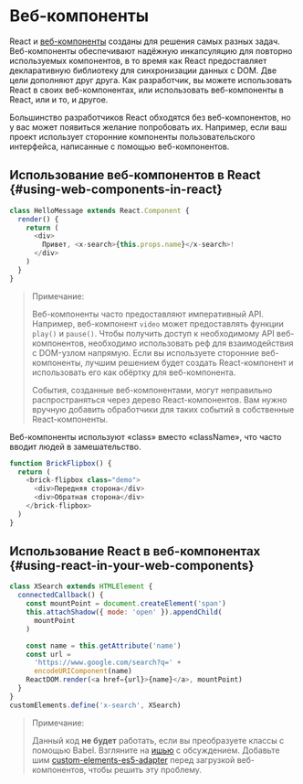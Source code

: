 # Веб-компоненты

React и [веб-компоненты](https://developer.mozilla.org/ru/docs/Web/Web_Components) созданы для решения самых разных задач. Веб-компоненты обеспечивают надёжную инкапсуляцию для повторно используемых компонентов, в то время как React предоставляет декларативную библиотеку для синхронизации данных c DOM. Две цели дополняют друг друга. Как разработчик, вы можете использовать React в своих веб-компонентах, или использовать веб-компоненты в React, или и то, и другое.

Большинство разработчиков React обходятся без веб-компонентов, но у вас может появиться желание попробовать их. Например, если ваш проект использует сторонние компоненты пользовательского интерфейса, написанные с помощью веб-компонентов.

## Использование веб-компонентов в React {#using-web-components-in-react}

```javascript
class HelloMessage extends React.Component {
  render() {
    return (
      <div>
        Привет, <x-search>{this.props.name}</x-search>!
      </div>
    )
  }
}
```

> Примечание:
>
> Веб-компоненты часто предоставляют императивный API. Например, веб-компонент `video` может предоставлять функции `play()` и `pause()`. Чтобы получить доступ к необходимому API веб-компонентов, необходимо использовать реф для взаимодействия с DOM-узлом напрямую. Если вы используете сторонние веб-компоненты, лучшим решением будет создать React-компонент и использовать его как обёртку для веб-компонента.
>
> События, созданные веб-компонентами, могут неправильно распространяться через дерево React-компонентов.
> Вам нужно вручную добавить обработчики для таких событий в собственные React-компоненты.

Веб-компоненты используют «class» вместо «className», что часто вводит людей в замешательство.

```javascript
function BrickFlipbox() {
  return (
    <brick-flipbox class="demo">
      <div>Передняя сторона</div>
      <div>Обратная сторона</div>
    </brick-flipbox>
  )
}
```

## Использование React в веб-компонентах {#using-react-in-your-web-components}

```javascript
class XSearch extends HTMLElement {
  connectedCallback() {
    const mountPoint = document.createElement('span')
    this.attachShadow({ mode: 'open' }).appendChild(
      mountPoint
    )

    const name = this.getAttribute('name')
    const url =
      'https://www.google.com/search?q=' +
      encodeURIComponent(name)
    ReactDOM.render(<a href={url}>{name}</a>, mountPoint)
  }
}
customElements.define('x-search', XSearch)
```

> Примечание:
>
> Данный код **не будет** работать, если вы преобразуете классы с помощью Babel. Взгляните на [ишью](https://github.com/w3c/webcomponents/issues/587) с обсуждением.
> Добавьте шим [custom-elements-es5-adapter](https://github.com/webcomponents/webcomponentsjs#custom-elements-es5-adapterjs) перед загрузкой веб-компонентов, чтобы решить эту проблему.
